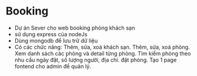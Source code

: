 # Booking
- Dự án Sever cho web booking phòng khách sạn
- sử dụng express của nodeJs
- Dùng mongodb để lưu trữ dữ liệu
- Có các chức năng: Thêm, sửa, xoá khách sạn. Thêm, sửa, xoá phòng. Xem danh sách các phòng và detail từng phòng. Tìm kiếm phòng theo nhu cầu ngày đặt, số lượng người, địa chỉ.
đặt phòng. Tạo 1 page fontend cho admin để quản lý. 

